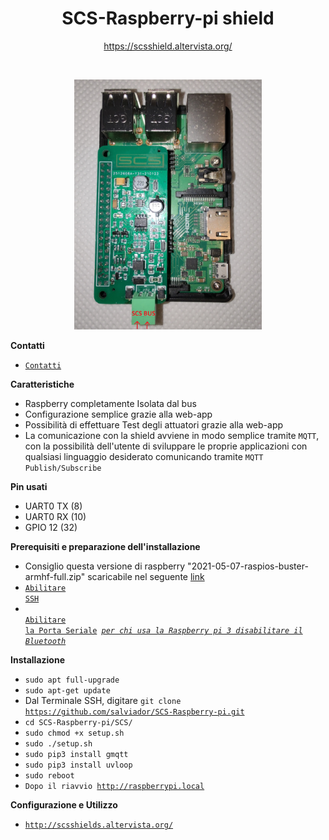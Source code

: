 <p align="center">
  <h1 align="center"> SCS-Raspberry-pi shield</h1>
  <div align="center">
    <a href="https://scsshield.altervista.org/">https://scsshield.altervista.org/</a>
  </div>
</p>

<br>

<p align="center">
  <img src="raspberry2.jpg" width="300" />
</p>

**Contatti**
* <code><a href="http://scsshields.altervista.org/contatti.html">Contatti</a></code>

**Caratteristiche**

* Raspberry completamente Isolata dal bus
* Configurazione semplice grazie alla web-app
* Possibilità di effettuare Test degli attuatori grazie alla web-app
* La comunicazione con la shield avviene in modo semplice tramite <code>MQTT</code>, con la possibilità dell'utente di sviluppare le proprie applicazioni con qualsiasi linguaggio desiderato comunicando tramite <code>MQTT Publish/Subscribe</code>


**Pin usati**

* UART0 TX (8)
* UART0 RX (10)
* GPIO 12 (32)



**Prerequisiti e preparazione dell'installazione**


* Consiglio questa versione di raspberry "2021-05-07-raspios-buster-armhf-full.zip"
scaricabile nel seguente <a href="https://drive.google.com/file/d/1n9x76HdiFXM_pIzgByjm45ASKpH6mBKp/view" target="_blank"> link </a>
* <code><a href="https://phoenixnap.com/kb/enable-ssh-raspberry-pi" target="_blank">Abilitare SSH</a></code>
* <code> <a href="http://projects.privateeyepi.com/home/home-alarm-system-project/wireless-projects/configure-the-serial-port-on-rpi2-and-rpi3" target="_blank">Abilitare la Porta Seriale</a> <u><i>per chi usa la Raspberry pi 3 disabilitare il Bluetooth</i></u></code>




**Installazione**
* <code>sudo apt full-upgrade</code>
* <code>sudo apt-get update</code>
* Dal Terminale SSH, digitare <code>git clone https://github.com/salviador/SCS-Raspberry-pi.git</code>
* <code>cd SCS-Raspberry-pi/SCS/</code>
* <code>sudo chmod +x setup.sh</code>
* <code>sudo ./setup.sh</code>
* <code>sudo pip3 install gmqtt</code>
* <code>sudo pip3 install uvloop</code>
* <code>sudo reboot</code>
* <code>Dopo il riavvio http://raspberrypi.local</code>

**Configurazione e Utilizzo**
* <code><a href="http://scsshields.altervista.org/">http://scsshields.altervista.org/</a></code>


